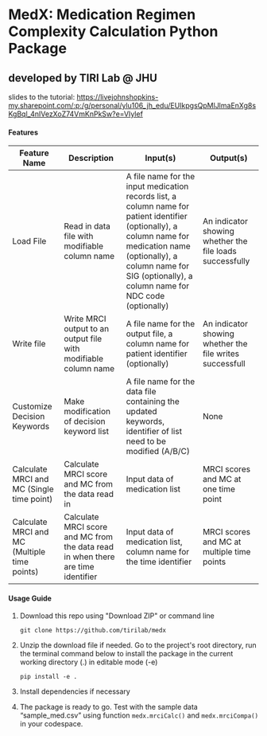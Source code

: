 # MedX: Medication Regimen Complexity Calculation Python Package
## developed by TIRI Lab @ JHU

slides to the tutorial: https://livejohnshopkins-my.sharepoint.com/:p:/g/personal/ylu106_jh_edu/EUIkpgsQpMlJlmaEnXg8sKgBql_4nIVezXoZ74VmKnPkSw?e=VIylef

#### Features
| Feature   Name                               | Description                                                                      | Input(s)                                                                                                                                                                                                                             | Output(s)                                                |
|----------------------------------------------|----------------------------------------------------------------------------------|--------------------------------------------------------------------------------------------------------------------------------------------------------------------------------------------------------------------------------------|----------------------------------------------------------|
| Load File                                    | Read in data file with modifiable column name                                    | A file name for the input medication records list, a column name for patient identifier (optionally), a column name for medication name (optionally), a   column name for SIG (optionally), a column name for NDC code (optionally)  | An indicator showing whether the file loads successfully |
| Write file                                   | Write MRCI output to an output file with modifiable column name                  | A file name for the output file, a column name for patient identifier (optionally)                                                                                                                                                   | An indicator showing whether the file writes successfull |
| Customize Decision Keywords                  | Make modification of decision keyword list                                       | A file name for the  data file containing   the updated keywords, identifier of list need to be modified (A/B/C)                                                                                                                     | None                                                     |
| Calculate MRCI and MC (Single time point)    | Calculate MRCI score and MC from the data read in                                | Input data of medication list                                                                                                                                                                                                        | MRCI scores and MC at one time point                     |
| Calculate MRCI and MC (Multiple time points) | Calculate MRCI score and MC from the data read in when there are time identifier | Input data of medication list, column name for the time identifier                                                                                                                                                                   | MRCI scores and MC at multiple time points               |

#### Usage Guide
1. Download this repo using "Download ZIP" or command line

   `git clone https://github.com/tirilab/medx`
   
2. Unzip the download file if needed. Go to the project's root directory, run the terminal command below to install the package in the current working directory (.) in editable mode (-e)​
   
   `pip install -e .​`

3. Install dependencies if necessary
4. The package is ready to go. Test with the sample data “sample_med.csv” ​using function `medx.mrciCalc()` and `medx.mrciCompa()` in your codespace.

